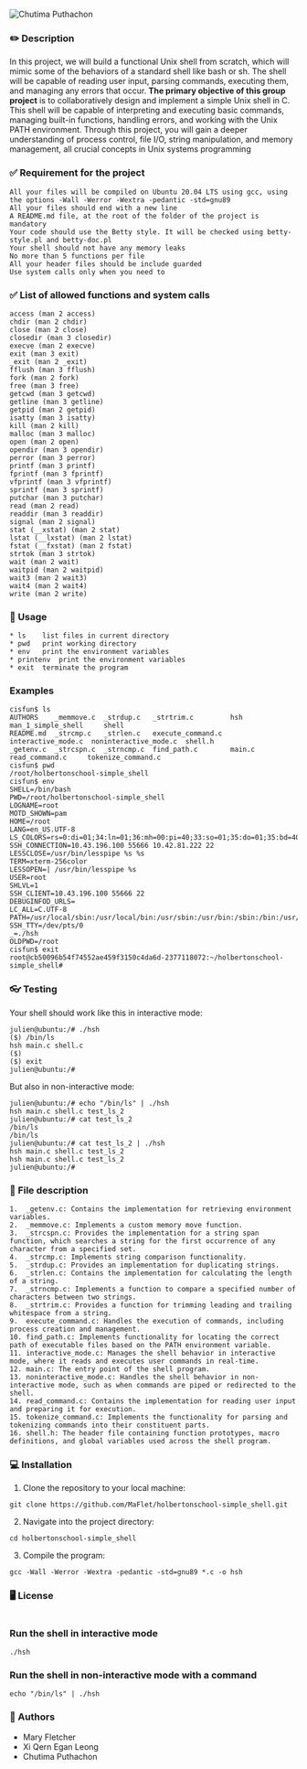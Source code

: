 ![Chutima Puthachon](https://github.com/user-attachments/assets/374c63d6-d591-44ee-b319-15219d4de2ff)

### :pencil2: Description
In this project, we will build a functional Unix shell from scratch, which will mimic some of the behaviors of a standard shell like bash or sh. The shell will be capable of reading user input, parsing commands, executing them, and managing any errors that occur. **The primary objective of this group project** is to collaboratively design and implement a simple Unix shell in C. This shell will be capable of interpreting and executing basic commands, managing built-in functions, handling errors, and working with the Unix PATH environment. Through this project, you will gain a deeper understanding of process control, file I/O, string manipulation, and memory management, all crucial concepts in Unix systems programming

### ✅ Requirement for the project
```Allowed editors: vi, vim, emacs
All your files will be compiled on Ubuntu 20.04 LTS using gcc, using the options -Wall -Werror -Wextra -pedantic -std=gnu89
All your files should end with a new line
A README.md file, at the root of the folder of the project is mandatory
Your code should use the Betty style. It will be checked using betty-style.pl and betty-doc.pl
Your shell should not have any memory leaks
No more than 5 functions per file
All your header files should be include guarded
Use system calls only when you need to
```
### ✅ List of allowed functions and system calls
```all functions from string.h
access (man 2 access)
chdir (man 2 chdir)
close (man 2 close)
closedir (man 3 closedir)
execve (man 2 execve)
exit (man 3 exit)
_exit (man 2 _exit)
fflush (man 3 fflush)
fork (man 2 fork)
free (man 3 free)
getcwd (man 3 getcwd)
getline (man 3 getline)
getpid (man 2 getpid)
isatty (man 3 isatty)
kill (man 2 kill)
malloc (man 3 malloc)
open (man 2 open)
opendir (man 3 opendir)
perror (man 3 perror)
printf (man 3 printf)
fprintf (man 3 fprintf)
vfprintf (man 3 vfprintf)
sprintf (man 3 sprintf)
putchar (man 3 putchar)
read (man 2 read)
readdir (man 3 readdir)
signal (man 2 signal)
stat (__xstat) (man 2 stat)
lstat (__lxstat) (man 2 lstat)
fstat (__fxstat) (man 2 fstat)
strtok (man 3 strtok)
wait (man 2 wait)
waitpid (man 2 waitpid)
wait3 (man 2 wait3)
wait4 (man 2 wait4)
write (man 2 write)
```

### :black_square_button: Usage

```
* ls	list files in current directory
* pwd   print working directory
* env	print the environment variables
* printenv	print the environment variables
* exit	terminate the program
```
### Examples
```
cisfun$ ls  
AUTHORS    _memmove.c  _strdup.c   _strtrim.c	      hsh		  man_1_simple_shell	 shell
README.md  _strcmp.c   _strlen.c   execute_command.c  interactive_mode.c  noninteractive_mode.c  shell.h
_getenv.c  _strcspn.c  _strncmp.c  find_path.c	      main.c		  read_command.c	 tokenize_command.c
cisfun$ pwd
/root/holbertonschool-simple_shell
cisfun$ env
SHELL=/bin/bash
PWD=/root/holbertonschool-simple_shell
LOGNAME=root
MOTD_SHOWN=pam
HOME=/root
LANG=en_US.UTF-8
LS_COLORS=rs=0:di=01;34:ln=01;36:mh=00:pi=40;33:so=01;35:do=01;35:bd=40;33;01:cd=40;33;01:or=40;31;01:mi=00:su=37;41:sg=30;43:ca=30;41:tw=30;42:ow=34;42:st=37;44:ex=01;32:*.tar=01;31:*.tgz=01;31:*.arc=01;31:*.arj=01;31:*.taz=01;31:*.lha=01;31:*.lz4=01;31:*.lzh=01;31:*.lzma=01;31:*.tlz=01;31:*.txz=01;31:*.tzo=01;31:*.t7z=01;31:*.zip=01;31:*.z=01;31:*.dz=01;31:*.gz=01;31:*.lrz=01;31:*.lz=01;31:*.lzo=01;31:*.xz=01;31:*.zst=01;31:*.tzst=01;31:*.bz2=01;31:*.bz=01;31:*.tbz=01;31:*.tbz2=01;31:*.tz=01;31:*.deb=01;31:*.rpm=01;31:*.jar=01;31:*.war=01;31:*.ear=01;31:*.sar=01;31:*.rar=01;31:*.alz=01;31:*.ace=01;31:*.zoo=01;31:*.cpio=01;31:*.7z=01;31:*.rz=01;31:*.cab=01;31:*.wim=01;31:*.swm=01;31:*.dwm=01;31:*.esd=01;31:*.jpg=01;35:*.jpeg=01;35:*.mjpg=01;35:*.mjpeg=01;35:*.gif=01;35:*.bmp=01;35:*.pbm=01;35:*.pgm=01;35:*.ppm=01;35:*.tga=01;35:*.xbm=01;35:*.xpm=01;35:*.tif=01;35:*.tiff=01;35:*.png=01;35:*.svg=01;35:*.svgz=01;35:*.mng=01;35:*.pcx=01;35:*.mov=01;35:*.mpg=01;35:*.mpeg=01;35:*.m2v=01;35:*.mkv=01;35:*.webm=01;35:*.webp=01;35:*.ogm=01;35:*.mp4=01;35:*.m4v=01;35:*.mp4v=01;35:*.vob=01;35:*.qt=01;35:*.nuv=01;35:*.wmv=01;35:*.asf=01;35:*.rm=01;35:*.rmvb=01;35:*.flc=01;35:*.avi=01;35:*.fli=01;35:*.flv=01;35:*.gl=01;35:*.dl=01;35:*.xcf=01;35:*.xwd=01;35:*.yuv=01;35:*.cgm=01;35:*.emf=01;35:*.ogv=01;35:*.ogx=01;35:*.aac=00;36:*.au=00;36:*.flac=00;36:*.m4a=00;36:*.mid=00;36:*.midi=00;36:*.mka=00;36:*.mp3=00;36:*.mpc=00;36:*.ogg=00;36:*.ra=00;36:*.wav=00;36:*.oga=00;36:*.opus=00;36:*.spx=00;36:*.xspf=00;36:
SSH_CONNECTION=10.43.196.100 55666 10.42.81.222 22
LESSCLOSE=/usr/bin/lesspipe %s %s
TERM=xterm-256color
LESSOPEN=| /usr/bin/lesspipe %s
USER=root
SHLVL=1
SSH_CLIENT=10.43.196.100 55666 22
DEBUGINFOD_URLS=
LC_ALL=C.UTF-8
PATH=/usr/local/sbin:/usr/local/bin:/usr/sbin:/usr/bin:/sbin:/bin:/usr/games:/usr/local/games:/snap/bin
SSH_TTY=/dev/pts/0
_=./hsh
OLDPWD=/root
cisfun$ exit
root@cb50096b54f74552ae459f3150c4da6d-2377118072:~/holbertonschool-simple_shell# 
```

### :eyeglasses: Testing
Your shell should work like this in interactive mode:
```
julien@ubuntu:/# ./hsh
($) /bin/ls
hsh main.c shell.c
($)
($) exit
julien@ubuntu:/#
```
But also in non-interactive mode:
```
julien@ubuntu:/# echo "/bin/ls" | ./hsh
hsh main.c shell.c test_ls_2
julien@ubuntu:/# cat test_ls_2
/bin/ls
/bin/ls
julien@ubuntu:/# cat test_ls_2 | ./hsh
hsh main.c shell.c test_ls_2
hsh main.c shell.c test_ls_2
julien@ubuntu:/#
```

### :open_file_folder: File description
	1.	_getenv.c: Contains the implementation for retrieving environment variables.
	2.	_memmove.c: Implements a custom memory move function.
	3.	_strcspn.c: Provides the implementation for a string span function, which searches a string for the first occurrence of any character from a specified set.
	4.	_strcmp.c: Implements string comparison functionality.
	5.	_strdup.c: Provides an implementation for duplicating strings.
	6.	_strlen.c: Contains the implementation for calculating the length of a string.
	7.	_strncmp.c: Implements a function to compare a specified number of characters between two strings.
	8.	_strtrim.c: Provides a function for trimming leading and trailing whitespace from a string.
	9.	execute_command.c: Handles the execution of commands, including process creation and management.
	10.	find_path.c: Implements functionality for locating the correct path of executable files based on the PATH environment variable.
	11.	interactive_mode.c: Manages the shell behavior in interactive mode, where it reads and executes user commands in real-time.
	12.	main.c: The entry point of the shell program.
	13.	noninteractive_mode.c: Handles the shell behavior in non-interactive mode, such as when commands are piped or redirected to the shell.
	14.	read_command.c: Contains the implementation for reading user input and preparing it for execution.
	15.	tokenize_command.c: Implements the functionality for parsing and tokenizing commands into their constituent parts.
	16.	shell.h: The header file containing function prototypes, macro definitions, and global variables used across the shell program.

### :computer: Installation

1. Clone the repository to your local machine:

```
git clone https://github.com/MaFlet/holbertonschool-simple_shell.git
```

2. Navigate into the project directory:
```
cd holbertonschool-simple_shell
```
3. Compile the program:
```
gcc -Wall -Werror -Wextra -pedantic -std=gnu89 *.c -o hsh
```
### :desktop_computer: License

```
```

### Run the shell in interactive mode
```
./hsh
```
### Run the shell in non-interactive mode with a command
```
echo "/bin/ls" | ./hsh
```

### :crown: Authors

* Mary Fletcher
* Xi Qern Egan Leong
* Chutima Puthachon
